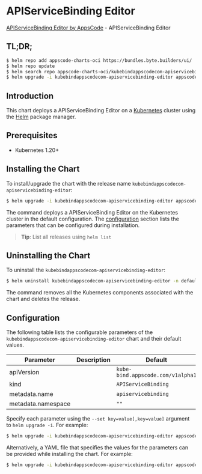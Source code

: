 # APIServiceBinding Editor

[APIServiceBinding Editor by AppsCode](https://byte.builders) - APIServiceBinding Editor

## TL;DR;

```bash
$ helm repo add appscode-charts-oci https://bundles.byte.builders/ui/
$ helm repo update
$ helm search repo appscode-charts-oci/kubebindappscodecom-apiservicebinding-editor --version=v0.4.18
$ helm upgrade -i kubebindappscodecom-apiservicebinding-editor appscode-charts-oci/kubebindappscodecom-apiservicebinding-editor -n default --create-namespace --version=v0.4.18
```

## Introduction

This chart deploys a APIServiceBinding Editor on a [Kubernetes](http://kubernetes.io) cluster using the [Helm](https://helm.sh) package manager.

## Prerequisites

- Kubernetes 1.20+

## Installing the Chart

To install/upgrade the chart with the release name `kubebindappscodecom-apiservicebinding-editor`:

```bash
$ helm upgrade -i kubebindappscodecom-apiservicebinding-editor appscode-charts-oci/kubebindappscodecom-apiservicebinding-editor -n default --create-namespace --version=v0.4.18
```

The command deploys a APIServiceBinding Editor on the Kubernetes cluster in the default configuration. The [configuration](#configuration) section lists the parameters that can be configured during installation.

> **Tip**: List all releases using `helm list`

## Uninstalling the Chart

To uninstall the `kubebindappscodecom-apiservicebinding-editor`:

```bash
$ helm uninstall kubebindappscodecom-apiservicebinding-editor -n default
```

The command removes all the Kubernetes components associated with the chart and deletes the release.

## Configuration

The following table lists the configurable parameters of the `kubebindappscodecom-apiservicebinding-editor` chart and their default values.

|     Parameter      | Description |                   Default                    |
|--------------------|-------------|----------------------------------------------|
| apiVersion         |             | <code>kube-bind.appscode.com/v1alpha1</code> |
| kind               |             | <code>APIServiceBinding</code>               |
| metadata.name      |             | <code>apiservicebinding</code>               |
| metadata.namespace |             | <code>""</code>                              |


Specify each parameter using the `--set key=value[,key=value]` argument to `helm upgrade -i`. For example:

```bash
$ helm upgrade -i kubebindappscodecom-apiservicebinding-editor appscode-charts-oci/kubebindappscodecom-apiservicebinding-editor -n default --create-namespace --version=v0.4.18 --set apiVersion=kube-bind.appscode.com/v1alpha1
```

Alternatively, a YAML file that specifies the values for the parameters can be provided while
installing the chart. For example:

```bash
$ helm upgrade -i kubebindappscodecom-apiservicebinding-editor appscode-charts-oci/kubebindappscodecom-apiservicebinding-editor -n default --create-namespace --version=v0.4.18 --values values.yaml
```
